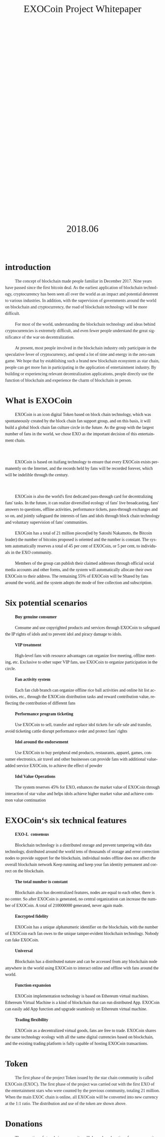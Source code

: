 <div>







<!--[if !mso]>
<style>
v\:* {behavior:url(#default#VML);}
o\:* {behavior:url(#default#VML);}
w\:* {behavior:url(#default#VML);}
.shape {behavior:url(#default#VML);}
</style>
<![endif]--><!--[if gte mso 9]><xml>
 <o:OfficeDocumentSettings>
  <o:RelyOnVML/>
  <o:AllowPNG/>
  <o:PixelsPerInch>96</o:PixelsPerInch>
 </o:OfficeDocumentSettings>
</xml><![endif]-->

<!--[if gte mso 9]><xml>
 <w:WordDocument>
  <w:View>Normal</w:View>
  <w:Zoom>0</w:Zoom>
  <w:TrackMoves>false</w:TrackMoves>
  <w:TrackFormatting/>
  <w:PunctuationKerning/>
  <w:DrawingGridVerticalSpacing>10 磅</w:DrawingGridVerticalSpacing>
  <w:DisplayHorizontalDrawingGridEvery>0</w:DisplayHorizontalDrawingGridEvery>
  <w:DisplayVerticalDrawingGridEvery>2</w:DisplayVerticalDrawingGridEvery>
  <w:ValidateAgainstSchemas/>
  <w:SaveIfXMLInvalid>false</w:SaveIfXMLInvalid>
  <w:IgnoreMixedContent>false</w:IgnoreMixedContent>
  <w:AlwaysShowPlaceholderText>false</w:AlwaysShowPlaceholderText>
  <w:DoNotPromoteQF/>
  <w:LidThemeOther>EN-US</w:LidThemeOther>
  <w:LidThemeAsian>ZH-CN</w:LidThemeAsian>
  <w:LidThemeComplexScript>X-NONE</w:LidThemeComplexScript>
  <w:Compatibility>
   <w:SpaceForUL/>
   <w:BalanceSingleByteDoubleByteWidth/>
   <w:DoNotLeaveBackslashAlone/>
   <w:ULTrailSpace/>
   <w:DoNotExpandShiftReturn/>
   <w:AdjustLineHeightInTable/>
   <w:BreakWrappedTables/>
   <w:SnapToGridInCell/>
   <w:WrapTextWithPunct/>
   <w:UseAsianBreakRules/>
   <w:DontGrowAutofit/>
   <w:SplitPgBreakAndParaMark/>
   <w:EnableOpenTypeKerning/>
   <w:DontFlipMirrorIndents/>
   <w:OverrideTableStyleHps/>
   <w:UseFELayout/>
  </w:Compatibility>
  <m:mathPr>
   <m:mathFont m:val="Cambria Math"/>
   <m:brkBin m:val="before"/>
   <m:brkBinSub m:val="&#45;-"/>
   <m:smallFrac m:val="off"/>
   <m:dispDef/>
   <m:lMargin m:val="0"/>
   <m:rMargin m:val="0"/>
   <m:defJc m:val="centerGroup"/>
   <m:wrapIndent m:val="1440"/>
   <m:intLim m:val="subSup"/>
   <m:naryLim m:val="undOvr"/>
  </m:mathPr></w:WordDocument>
</xml><![endif]--><!--[if gte mso 9]><xml>
 <w:LatentStyles DefLockedState="false" DefUnhideWhenUsed="false"
  DefSemiHidden="false" DefQFormat="false" DefPriority="99"
  LatentStyleCount="380">
  <w:LsdException Locked="false" Priority="0" QFormat="true" Name="Normal"/>
  <w:LsdException Locked="false" Priority="9" QFormat="true" Name="heading 1"/>
  <w:LsdException Locked="false" Priority="9" SemiHidden="true"
   UnhideWhenUsed="true" QFormat="true" Name="heading 2"/>
  <w:LsdException Locked="false" Priority="9" SemiHidden="true"
   UnhideWhenUsed="true" QFormat="true" Name="heading 3"/>
  <w:LsdException Locked="false" Priority="9" SemiHidden="true"
   UnhideWhenUsed="true" QFormat="true" Name="heading 4"/>
  <w:LsdException Locked="false" Priority="9" SemiHidden="true"
   UnhideWhenUsed="true" QFormat="true" Name="heading 5"/>
  <w:LsdException Locked="false" Priority="9" SemiHidden="true"
   UnhideWhenUsed="true" QFormat="true" Name="heading 6"/>
  <w:LsdException Locked="false" Priority="9" SemiHidden="true"
   UnhideWhenUsed="true" QFormat="true" Name="heading 7"/>
  <w:LsdException Locked="false" Priority="9" SemiHidden="true"
   UnhideWhenUsed="true" QFormat="true" Name="heading 8"/>
  <w:LsdException Locked="false" Priority="9" SemiHidden="true"
   UnhideWhenUsed="true" QFormat="true" Name="heading 9"/>
  <w:LsdException Locked="false" SemiHidden="true" UnhideWhenUsed="true"
   Name="index 1"/>
  <w:LsdException Locked="false" SemiHidden="true" UnhideWhenUsed="true"
   Name="index 2"/>
  <w:LsdException Locked="false" SemiHidden="true" UnhideWhenUsed="true"
   Name="index 3"/>
  <w:LsdException Locked="false" SemiHidden="true" UnhideWhenUsed="true"
   Name="index 4"/>
  <w:LsdException Locked="false" SemiHidden="true" UnhideWhenUsed="true"
   Name="index 5"/>
  <w:LsdException Locked="false" SemiHidden="true" UnhideWhenUsed="true"
   Name="index 6"/>
  <w:LsdException Locked="false" SemiHidden="true" UnhideWhenUsed="true"
   Name="index 7"/>
  <w:LsdException Locked="false" SemiHidden="true" UnhideWhenUsed="true"
   Name="index 8"/>
  <w:LsdException Locked="false" SemiHidden="true" UnhideWhenUsed="true"
   Name="index 9"/>
  <w:LsdException Locked="false" Priority="39" SemiHidden="true"
   UnhideWhenUsed="true" Name="toc 1"/>
  <w:LsdException Locked="false" Priority="39" SemiHidden="true"
   UnhideWhenUsed="true" Name="toc 2"/>
  <w:LsdException Locked="false" Priority="39" SemiHidden="true"
   UnhideWhenUsed="true" Name="toc 3"/>
  <w:LsdException Locked="false" Priority="39" SemiHidden="true"
   UnhideWhenUsed="true" Name="toc 4"/>
  <w:LsdException Locked="false" Priority="39" SemiHidden="true"
   UnhideWhenUsed="true" Name="toc 5"/>
  <w:LsdException Locked="false" Priority="39" SemiHidden="true"
   UnhideWhenUsed="true" Name="toc 6"/>
  <w:LsdException Locked="false" Priority="39" SemiHidden="true"
   UnhideWhenUsed="true" Name="toc 7"/>
  <w:LsdException Locked="false" Priority="39" SemiHidden="true"
   UnhideWhenUsed="true" Name="toc 8"/>
  <w:LsdException Locked="false" Priority="39" SemiHidden="true"
   UnhideWhenUsed="true" Name="toc 9"/>
  <w:LsdException Locked="false" SemiHidden="true" UnhideWhenUsed="true"
   Name="Normal Indent"/>
  <w:LsdException Locked="false" SemiHidden="true" UnhideWhenUsed="true"
   Name="footnote text"/>
  <w:LsdException Locked="false" SemiHidden="true" UnhideWhenUsed="true"
   Name="annotation text"/>
  <w:LsdException Locked="false" SemiHidden="true" UnhideWhenUsed="true"
   Name="header"/>
  <w:LsdException Locked="false" SemiHidden="true" UnhideWhenUsed="true"
   Name="footer"/>
  <w:LsdException Locked="false" SemiHidden="true" UnhideWhenUsed="true"
   Name="index heading"/>
  <w:LsdException Locked="false" Priority="35" SemiHidden="true"
   UnhideWhenUsed="true" QFormat="true" Name="caption"/>
  <w:LsdException Locked="false" SemiHidden="true" UnhideWhenUsed="true"
   Name="table of figures"/>
  <w:LsdException Locked="false" SemiHidden="true" UnhideWhenUsed="true"
   Name="envelope address"/>
  <w:LsdException Locked="false" SemiHidden="true" UnhideWhenUsed="true"
   Name="envelope return"/>
  <w:LsdException Locked="false" SemiHidden="true" UnhideWhenUsed="true"
   Name="footnote reference"/>
  <w:LsdException Locked="false" SemiHidden="true" UnhideWhenUsed="true"
   Name="annotation reference"/>
  <w:LsdException Locked="false" SemiHidden="true" UnhideWhenUsed="true"
   Name="line number"/>
  <w:LsdException Locked="false" SemiHidden="true" UnhideWhenUsed="true"
   Name="page number"/>
  <w:LsdException Locked="false" SemiHidden="true" UnhideWhenUsed="true"
   Name="endnote reference"/>
  <w:LsdException Locked="false" SemiHidden="true" UnhideWhenUsed="true"
   Name="endnote text"/>
  <w:LsdException Locked="false" SemiHidden="true" UnhideWhenUsed="true"
   Name="table of authorities"/>
  <w:LsdException Locked="false" SemiHidden="true" UnhideWhenUsed="true"
   Name="macro"/>
  <w:LsdException Locked="false" SemiHidden="true" UnhideWhenUsed="true"
   Name="toa heading"/>
  <w:LsdException Locked="false" SemiHidden="true" UnhideWhenUsed="true"
   Name="List"/>
  <w:LsdException Locked="false" SemiHidden="true" UnhideWhenUsed="true"
   Name="List Bullet"/>
  <w:LsdException Locked="false" SemiHidden="true" UnhideWhenUsed="true"
   Name="List Number"/>
  <w:LsdException Locked="false" SemiHidden="true" UnhideWhenUsed="true"
   Name="List 2"/>
  <w:LsdException Locked="false" SemiHidden="true" UnhideWhenUsed="true"
   Name="List 3"/>
  <w:LsdException Locked="false" SemiHidden="true" UnhideWhenUsed="true"
   Name="List 4"/>
  <w:LsdException Locked="false" SemiHidden="true" UnhideWhenUsed="true"
   Name="List 5"/>
  <w:LsdException Locked="false" SemiHidden="true" UnhideWhenUsed="true"
   Name="List Bullet 2"/>
  <w:LsdException Locked="false" SemiHidden="true" UnhideWhenUsed="true"
   Name="List Bullet 3"/>
  <w:LsdException Locked="false" SemiHidden="true" UnhideWhenUsed="true"
   Name="List Bullet 4"/>
  <w:LsdException Locked="false" SemiHidden="true" UnhideWhenUsed="true"
   Name="List Bullet 5"/>
  <w:LsdException Locked="false" SemiHidden="true" UnhideWhenUsed="true"
   Name="List Number 2"/>
  <w:LsdException Locked="false" SemiHidden="true" UnhideWhenUsed="true"
   Name="List Number 3"/>
  <w:LsdException Locked="false" SemiHidden="true" UnhideWhenUsed="true"
   Name="List Number 4"/>
  <w:LsdException Locked="false" SemiHidden="true" UnhideWhenUsed="true"
   Name="List Number 5"/>
  <w:LsdException Locked="false" Priority="10" QFormat="true" Name="Title"/>
  <w:LsdException Locked="false" SemiHidden="true" UnhideWhenUsed="true"
   Name="Closing"/>
  <w:LsdException Locked="false" SemiHidden="true" UnhideWhenUsed="true"
   Name="Signature"/>
  <w:LsdException Locked="false" Priority="1" SemiHidden="true"
   UnhideWhenUsed="true" Name="Default Paragraph Font"/>
  <w:LsdException Locked="false" SemiHidden="true" UnhideWhenUsed="true"
   Name="Body Text"/>
  <w:LsdException Locked="false" SemiHidden="true" UnhideWhenUsed="true"
   Name="Body Text Indent"/>
  <w:LsdException Locked="false" SemiHidden="true" UnhideWhenUsed="true"
   Name="List Continue"/>
  <w:LsdException Locked="false" SemiHidden="true" UnhideWhenUsed="true"
   Name="List Continue 2"/>
  <w:LsdException Locked="false" SemiHidden="true" UnhideWhenUsed="true"
   Name="List Continue 3"/>
  <w:LsdException Locked="false" SemiHidden="true" UnhideWhenUsed="true"
   Name="List Continue 4"/>
  <w:LsdException Locked="false" SemiHidden="true" UnhideWhenUsed="true"
   Name="List Continue 5"/>
  <w:LsdException Locked="false" SemiHidden="true" UnhideWhenUsed="true"
   Name="Message Header"/>
  <w:LsdException Locked="false" Priority="11" QFormat="true" Name="Subtitle"/>
  <w:LsdException Locked="false" SemiHidden="true" UnhideWhenUsed="true"
   Name="Salutation"/>
  <w:LsdException Locked="false" SemiHidden="true" UnhideWhenUsed="true"
   Name="Date"/>
  <w:LsdException Locked="false" SemiHidden="true" UnhideWhenUsed="true"
   Name="Body Text First Indent"/>
  <w:LsdException Locked="false" SemiHidden="true" UnhideWhenUsed="true"
   Name="Body Text First Indent 2"/>
  <w:LsdException Locked="false" SemiHidden="true" UnhideWhenUsed="true"
   Name="Note Heading"/>
  <w:LsdException Locked="false" SemiHidden="true" UnhideWhenUsed="true"
   Name="Body Text 2"/>
  <w:LsdException Locked="false" SemiHidden="true" UnhideWhenUsed="true"
   Name="Body Text 3"/>
  <w:LsdException Locked="false" SemiHidden="true" UnhideWhenUsed="true"
   Name="Body Text Indent 2"/>
  <w:LsdException Locked="false" SemiHidden="true" UnhideWhenUsed="true"
   Name="Body Text Indent 3"/>
  <w:LsdException Locked="false" SemiHidden="true" UnhideWhenUsed="true"
   Name="Block Text"/>
  <w:LsdException Locked="false" SemiHidden="true" UnhideWhenUsed="true"
   Name="Hyperlink"/>
  <w:LsdException Locked="false" SemiHidden="true" UnhideWhenUsed="true"
   Name="FollowedHyperlink"/>
  <w:LsdException Locked="false" Priority="22" QFormat="true" Name="Strong"/>
  <w:LsdException Locked="false" Priority="20" QFormat="true" Name="Emphasis"/>
  <w:LsdException Locked="false" SemiHidden="true" UnhideWhenUsed="true"
   Name="Document Map"/>
  <w:LsdException Locked="false" SemiHidden="true" UnhideWhenUsed="true"
   Name="Plain Text"/>
  <w:LsdException Locked="false" SemiHidden="true" UnhideWhenUsed="true"
   Name="E-mail Signature"/>
  <w:LsdException Locked="false" SemiHidden="true" UnhideWhenUsed="true"
   Name="HTML Top of Form"/>
  <w:LsdException Locked="false" SemiHidden="true" UnhideWhenUsed="true"
   Name="HTML Bottom of Form"/>
  <w:LsdException Locked="false" SemiHidden="true" UnhideWhenUsed="true"
   Name="Normal (Web)"/>
  <w:LsdException Locked="false" SemiHidden="true" UnhideWhenUsed="true"
   Name="HTML Acronym"/>
  <w:LsdException Locked="false" SemiHidden="true" UnhideWhenUsed="true"
   Name="HTML Address"/>
  <w:LsdException Locked="false" SemiHidden="true" UnhideWhenUsed="true"
   Name="HTML Cite"/>
  <w:LsdException Locked="false" SemiHidden="true" UnhideWhenUsed="true"
   Name="HTML Code"/>
  <w:LsdException Locked="false" SemiHidden="true" UnhideWhenUsed="true"
   Name="HTML Definition"/>
  <w:LsdException Locked="false" SemiHidden="true" UnhideWhenUsed="true"
   Name="HTML Keyboard"/>
  <w:LsdException Locked="false" SemiHidden="true" UnhideWhenUsed="true"
   Name="HTML Preformatted"/>
  <w:LsdException Locked="false" SemiHidden="true" UnhideWhenUsed="true"
   Name="HTML Sample"/>
  <w:LsdException Locked="false" SemiHidden="true" UnhideWhenUsed="true"
   Name="HTML Typewriter"/>
  <w:LsdException Locked="false" SemiHidden="true" UnhideWhenUsed="true"
   Name="HTML Variable"/>
  <w:LsdException Locked="false" SemiHidden="true" UnhideWhenUsed="true"
   Name="Normal Table"/>
  <w:LsdException Locked="false" SemiHidden="true" UnhideWhenUsed="true"
   Name="annotation subject"/>
  <w:LsdException Locked="false" SemiHidden="true" UnhideWhenUsed="true"
   Name="No List"/>
  <w:LsdException Locked="false" SemiHidden="true" UnhideWhenUsed="true"
   Name="Outline List 1"/>
  <w:LsdException Locked="false" SemiHidden="true" UnhideWhenUsed="true"
   Name="Outline List 2"/>
  <w:LsdException Locked="false" SemiHidden="true" UnhideWhenUsed="true"
   Name="Outline List 3"/>
  <w:LsdException Locked="false" SemiHidden="true" UnhideWhenUsed="true"
   Name="Table Simple 1"/>
  <w:LsdException Locked="false" SemiHidden="true" UnhideWhenUsed="true"
   Name="Table Simple 2"/>
  <w:LsdException Locked="false" SemiHidden="true" UnhideWhenUsed="true"
   Name="Table Simple 3"/>
  <w:LsdException Locked="false" SemiHidden="true" UnhideWhenUsed="true"
   Name="Table Classic 1"/>
  <w:LsdException Locked="false" SemiHidden="true" UnhideWhenUsed="true"
   Name="Table Classic 2"/>
  <w:LsdException Locked="false" SemiHidden="true" UnhideWhenUsed="true"
   Name="Table Classic 3"/>
  <w:LsdException Locked="false" SemiHidden="true" UnhideWhenUsed="true"
   Name="Table Classic 4"/>
  <w:LsdException Locked="false" SemiHidden="true" UnhideWhenUsed="true"
   Name="Table Colorful 1"/>
  <w:LsdException Locked="false" SemiHidden="true" UnhideWhenUsed="true"
   Name="Table Colorful 2"/>
  <w:LsdException Locked="false" SemiHidden="true" UnhideWhenUsed="true"
   Name="Table Colorful 3"/>
  <w:LsdException Locked="false" SemiHidden="true" UnhideWhenUsed="true"
   Name="Table Columns 1"/>
  <w:LsdException Locked="false" SemiHidden="true" UnhideWhenUsed="true"
   Name="Table Columns 2"/>
  <w:LsdException Locked="false" SemiHidden="true" UnhideWhenUsed="true"
   Name="Table Columns 3"/>
  <w:LsdException Locked="false" SemiHidden="true" UnhideWhenUsed="true"
   Name="Table Columns 4"/>
  <w:LsdException Locked="false" SemiHidden="true" UnhideWhenUsed="true"
   Name="Table Columns 5"/>
  <w:LsdException Locked="false" SemiHidden="true" UnhideWhenUsed="true"
   Name="Table Grid 1"/>
  <w:LsdException Locked="false" SemiHidden="true" UnhideWhenUsed="true"
   Name="Table Grid 2"/>
  <w:LsdException Locked="false" SemiHidden="true" UnhideWhenUsed="true"
   Name="Table Grid 3"/>
  <w:LsdException Locked="false" SemiHidden="true" UnhideWhenUsed="true"
   Name="Table Grid 4"/>
  <w:LsdException Locked="false" SemiHidden="true" UnhideWhenUsed="true"
   Name="Table Grid 5"/>
  <w:LsdException Locked="false" SemiHidden="true" UnhideWhenUsed="true"
   Name="Table Grid 6"/>
  <w:LsdException Locked="false" SemiHidden="true" UnhideWhenUsed="true"
   Name="Table Grid 7"/>
  <w:LsdException Locked="false" SemiHidden="true" UnhideWhenUsed="true"
   Name="Table Grid 8"/>
  <w:LsdException Locked="false" SemiHidden="true" UnhideWhenUsed="true"
   Name="Table List 1"/>
  <w:LsdException Locked="false" SemiHidden="true" UnhideWhenUsed="true"
   Name="Table List 2"/>
  <w:LsdException Locked="false" SemiHidden="true" UnhideWhenUsed="true"
   Name="Table List 3"/>
  <w:LsdException Locked="false" SemiHidden="true" UnhideWhenUsed="true"
   Name="Table List 4"/>
  <w:LsdException Locked="false" SemiHidden="true" UnhideWhenUsed="true"
   Name="Table List 5"/>
  <w:LsdException Locked="false" SemiHidden="true" UnhideWhenUsed="true"
   Name="Table List 6"/>
  <w:LsdException Locked="false" SemiHidden="true" UnhideWhenUsed="true"
   Name="Table List 7"/>
  <w:LsdException Locked="false" SemiHidden="true" UnhideWhenUsed="true"
   Name="Table List 8"/>
  <w:LsdException Locked="false" SemiHidden="true" UnhideWhenUsed="true"
   Name="Table 3D effects 1"/>
  <w:LsdException Locked="false" SemiHidden="true" UnhideWhenUsed="true"
   Name="Table 3D effects 2"/>
  <w:LsdException Locked="false" SemiHidden="true" UnhideWhenUsed="true"
   Name="Table 3D effects 3"/>
  <w:LsdException Locked="false" SemiHidden="true" UnhideWhenUsed="true"
   Name="Table Contemporary"/>
  <w:LsdException Locked="false" SemiHidden="true" UnhideWhenUsed="true"
   Name="Table Elegant"/>
  <w:LsdException Locked="false" SemiHidden="true" UnhideWhenUsed="true"
   Name="Table Professional"/>
  <w:LsdException Locked="false" SemiHidden="true" UnhideWhenUsed="true"
   Name="Table Subtle 1"/>
  <w:LsdException Locked="false" SemiHidden="true" UnhideWhenUsed="true"
   Name="Table Subtle 2"/>
  <w:LsdException Locked="false" SemiHidden="true" UnhideWhenUsed="true"
   Name="Table Web 1"/>
  <w:LsdException Locked="false" SemiHidden="true" UnhideWhenUsed="true"
   Name="Table Web 2"/>
  <w:LsdException Locked="false" SemiHidden="true" UnhideWhenUsed="true"
   Name="Table Web 3"/>
  <w:LsdException Locked="false" SemiHidden="true" UnhideWhenUsed="true"
   Name="Balloon Text"/>
  <w:LsdException Locked="false" Priority="39" Name="Table Grid"/>
  <w:LsdException Locked="false" SemiHidden="true" UnhideWhenUsed="true"
   Name="Table Theme"/>
  <w:LsdException Locked="false" SemiHidden="true" UnhideWhenUsed="true"
   Name="Note Level 1"/>
  <w:LsdException Locked="false" SemiHidden="true" UnhideWhenUsed="true"
   Name="Note Level 2"/>
  <w:LsdException Locked="false" SemiHidden="true" UnhideWhenUsed="true"
   Name="Note Level 3"/>
  <w:LsdException Locked="false" SemiHidden="true" UnhideWhenUsed="true"
   Name="Note Level 4"/>
  <w:LsdException Locked="false" SemiHidden="true" UnhideWhenUsed="true"
   Name="Note Level 5"/>
  <w:LsdException Locked="false" SemiHidden="true" UnhideWhenUsed="true"
   Name="Note Level 6"/>
  <w:LsdException Locked="false" SemiHidden="true" UnhideWhenUsed="true"
   Name="Note Level 7"/>
  <w:LsdException Locked="false" SemiHidden="true" UnhideWhenUsed="true"
   Name="Note Level 8"/>
  <w:LsdException Locked="false" SemiHidden="true" UnhideWhenUsed="true"
   Name="Note Level 9"/>
  <w:LsdException Locked="false" SemiHidden="true" Name="Placeholder Text"/>
  <w:LsdException Locked="false" Priority="1" QFormat="true" Name="No Spacing"/>
  <w:LsdException Locked="false" Priority="60" Name="Light Shading"/>
  <w:LsdException Locked="false" Priority="61" Name="Light List"/>
  <w:LsdException Locked="false" Priority="62" Name="Light Grid"/>
  <w:LsdException Locked="false" Priority="63" Name="Medium Shading 1"/>
  <w:LsdException Locked="false" Priority="64" Name="Medium Shading 2"/>
  <w:LsdException Locked="false" Priority="65" Name="Medium List 1"/>
  <w:LsdException Locked="false" Priority="66" Name="Medium List 2"/>
  <w:LsdException Locked="false" Priority="67" Name="Medium Grid 1"/>
  <w:LsdException Locked="false" Priority="68" Name="Medium Grid 2"/>
  <w:LsdException Locked="false" Priority="69" Name="Medium Grid 3"/>
  <w:LsdException Locked="false" Priority="70" Name="Dark List"/>
  <w:LsdException Locked="false" Priority="71" Name="Colorful Shading"/>
  <w:LsdException Locked="false" Priority="72" Name="Colorful List"/>
  <w:LsdException Locked="false" Priority="73" Name="Colorful Grid"/>
  <w:LsdException Locked="false" Priority="60" Name="Light Shading Accent 1"/>
  <w:LsdException Locked="false" Priority="61" Name="Light List Accent 1"/>
  <w:LsdException Locked="false" Priority="62" Name="Light Grid Accent 1"/>
  <w:LsdException Locked="false" Priority="63" Name="Medium Shading 1 Accent 1"/>
  <w:LsdException Locked="false" Priority="64" Name="Medium Shading 2 Accent 1"/>
  <w:LsdException Locked="false" Priority="65" Name="Medium List 1 Accent 1"/>
  <w:LsdException Locked="false" SemiHidden="true" Name="Revision"/>
  <w:LsdException Locked="false" Priority="34" QFormat="true"
   Name="List Paragraph"/>
  <w:LsdException Locked="false" Priority="29" QFormat="true" Name="Quote"/>
  <w:LsdException Locked="false" Priority="30" QFormat="true"
   Name="Intense Quote"/>
  <w:LsdException Locked="false" Priority="66" Name="Medium List 2 Accent 1"/>
  <w:LsdException Locked="false" Priority="67" Name="Medium Grid 1 Accent 1"/>
  <w:LsdException Locked="false" Priority="68" Name="Medium Grid 2 Accent 1"/>
  <w:LsdException Locked="false" Priority="69" Name="Medium Grid 3 Accent 1"/>
  <w:LsdException Locked="false" Priority="70" Name="Dark List Accent 1"/>
  <w:LsdException Locked="false" Priority="71" Name="Colorful Shading Accent 1"/>
  <w:LsdException Locked="false" Priority="72" Name="Colorful List Accent 1"/>
  <w:LsdException Locked="false" Priority="73" Name="Colorful Grid Accent 1"/>
  <w:LsdException Locked="false" Priority="60" Name="Light Shading Accent 2"/>
  <w:LsdException Locked="false" Priority="61" Name="Light List Accent 2"/>
  <w:LsdException Locked="false" Priority="62" Name="Light Grid Accent 2"/>
  <w:LsdException Locked="false" Priority="63" Name="Medium Shading 1 Accent 2"/>
  <w:LsdException Locked="false" Priority="64" Name="Medium Shading 2 Accent 2"/>
  <w:LsdException Locked="false" Priority="65" Name="Medium List 1 Accent 2"/>
  <w:LsdException Locked="false" Priority="66" Name="Medium List 2 Accent 2"/>
  <w:LsdException Locked="false" Priority="67" Name="Medium Grid 1 Accent 2"/>
  <w:LsdException Locked="false" Priority="68" Name="Medium Grid 2 Accent 2"/>
  <w:LsdException Locked="false" Priority="69" Name="Medium Grid 3 Accent 2"/>
  <w:LsdException Locked="false" Priority="70" Name="Dark List Accent 2"/>
  <w:LsdException Locked="false" Priority="71" Name="Colorful Shading Accent 2"/>
  <w:LsdException Locked="false" Priority="72" Name="Colorful List Accent 2"/>
  <w:LsdException Locked="false" Priority="73" Name="Colorful Grid Accent 2"/>
  <w:LsdException Locked="false" Priority="60" Name="Light Shading Accent 3"/>
  <w:LsdException Locked="false" Priority="61" Name="Light List Accent 3"/>
  <w:LsdException Locked="false" Priority="62" Name="Light Grid Accent 3"/>
  <w:LsdException Locked="false" Priority="63" Name="Medium Shading 1 Accent 3"/>
  <w:LsdException Locked="false" Priority="64" Name="Medium Shading 2 Accent 3"/>
  <w:LsdException Locked="false" Priority="65" Name="Medium List 1 Accent 3"/>
  <w:LsdException Locked="false" Priority="66" Name="Medium List 2 Accent 3"/>
  <w:LsdException Locked="false" Priority="67" Name="Medium Grid 1 Accent 3"/>
  <w:LsdException Locked="false" Priority="68" Name="Medium Grid 2 Accent 3"/>
  <w:LsdException Locked="false" Priority="69" Name="Medium Grid 3 Accent 3"/>
  <w:LsdException Locked="false" Priority="70" Name="Dark List Accent 3"/>
  <w:LsdException Locked="false" Priority="71" Name="Colorful Shading Accent 3"/>
  <w:LsdException Locked="false" Priority="72" Name="Colorful List Accent 3"/>
  <w:LsdException Locked="false" Priority="73" Name="Colorful Grid Accent 3"/>
  <w:LsdException Locked="false" Priority="60" Name="Light Shading Accent 4"/>
  <w:LsdException Locked="false" Priority="61" Name="Light List Accent 4"/>
  <w:LsdException Locked="false" Priority="62" Name="Light Grid Accent 4"/>
  <w:LsdException Locked="false" Priority="63" Name="Medium Shading 1 Accent 4"/>
  <w:LsdException Locked="false" Priority="64" Name="Medium Shading 2 Accent 4"/>
  <w:LsdException Locked="false" Priority="65" Name="Medium List 1 Accent 4"/>
  <w:LsdException Locked="false" Priority="66" Name="Medium List 2 Accent 4"/>
  <w:LsdException Locked="false" Priority="67" Name="Medium Grid 1 Accent 4"/>
  <w:LsdException Locked="false" Priority="68" Name="Medium Grid 2 Accent 4"/>
  <w:LsdException Locked="false" Priority="69" Name="Medium Grid 3 Accent 4"/>
  <w:LsdException Locked="false" Priority="70" Name="Dark List Accent 4"/>
  <w:LsdException Locked="false" Priority="71" Name="Colorful Shading Accent 4"/>
  <w:LsdException Locked="false" Priority="72" Name="Colorful List Accent 4"/>
  <w:LsdException Locked="false" Priority="73" Name="Colorful Grid Accent 4"/>
  <w:LsdException Locked="false" Priority="60" Name="Light Shading Accent 5"/>
  <w:LsdException Locked="false" Priority="61" Name="Light List Accent 5"/>
  <w:LsdException Locked="false" Priority="62" Name="Light Grid Accent 5"/>
  <w:LsdException Locked="false" Priority="63" Name="Medium Shading 1 Accent 5"/>
  <w:LsdException Locked="false" Priority="64" Name="Medium Shading 2 Accent 5"/>
  <w:LsdException Locked="false" Priority="65" Name="Medium List 1 Accent 5"/>
  <w:LsdException Locked="false" Priority="66" Name="Medium List 2 Accent 5"/>
  <w:LsdException Locked="false" Priority="67" Name="Medium Grid 1 Accent 5"/>
  <w:LsdException Locked="false" Priority="68" Name="Medium Grid 2 Accent 5"/>
  <w:LsdException Locked="false" Priority="69" Name="Medium Grid 3 Accent 5"/>
  <w:LsdException Locked="false" Priority="70" Name="Dark List Accent 5"/>
  <w:LsdException Locked="false" Priority="71" Name="Colorful Shading Accent 5"/>
  <w:LsdException Locked="false" Priority="72" Name="Colorful List Accent 5"/>
  <w:LsdException Locked="false" Priority="73" Name="Colorful Grid Accent 5"/>
  <w:LsdException Locked="false" Priority="60" Name="Light Shading Accent 6"/>
  <w:LsdException Locked="false" Priority="61" Name="Light List Accent 6"/>
  <w:LsdException Locked="false" Priority="62" Name="Light Grid Accent 6"/>
  <w:LsdException Locked="false" Priority="63" Name="Medium Shading 1 Accent 6"/>
  <w:LsdException Locked="false" Priority="64" Name="Medium Shading 2 Accent 6"/>
  <w:LsdException Locked="false" Priority="65" Name="Medium List 1 Accent 6"/>
  <w:LsdException Locked="false" Priority="66" Name="Medium List 2 Accent 6"/>
  <w:LsdException Locked="false" Priority="67" Name="Medium Grid 1 Accent 6"/>
  <w:LsdException Locked="false" Priority="68" Name="Medium Grid 2 Accent 6"/>
  <w:LsdException Locked="false" Priority="69" Name="Medium Grid 3 Accent 6"/>
  <w:LsdException Locked="false" Priority="70" Name="Dark List Accent 6"/>
  <w:LsdException Locked="false" Priority="71" Name="Colorful Shading Accent 6"/>
  <w:LsdException Locked="false" Priority="72" Name="Colorful List Accent 6"/>
  <w:LsdException Locked="false" Priority="73" Name="Colorful Grid Accent 6"/>
  <w:LsdException Locked="false" Priority="19" QFormat="true"
   Name="Subtle Emphasis"/>
  <w:LsdException Locked="false" Priority="21" QFormat="true"
   Name="Intense Emphasis"/>
  <w:LsdException Locked="false" Priority="31" QFormat="true"
   Name="Subtle Reference"/>
  <w:LsdException Locked="false" Priority="32" QFormat="true"
   Name="Intense Reference"/>
  <w:LsdException Locked="false" Priority="33" QFormat="true" Name="Book Title"/>
  <w:LsdException Locked="false" Priority="37" SemiHidden="true"
   UnhideWhenUsed="true" Name="Bibliography"/>
  <w:LsdException Locked="false" Priority="39" SemiHidden="true"
   UnhideWhenUsed="true" QFormat="true" Name="TOC Heading"/>
  <w:LsdException Locked="false" Priority="41" Name="Plain Table 1"/>
  <w:LsdException Locked="false" Priority="42" Name="Plain Table 2"/>
  <w:LsdException Locked="false" Priority="43" Name="Plain Table 3"/>
  <w:LsdException Locked="false" Priority="44" Name="Plain Table 4"/>
  <w:LsdException Locked="false" Priority="45" Name="Plain Table 5"/>
  <w:LsdException Locked="false" Priority="40" Name="Grid Table Light"/>
  <w:LsdException Locked="false" Priority="46" Name="Grid Table 1 Light"/>
  <w:LsdException Locked="false" Priority="47" Name="Grid Table 2"/>
  <w:LsdException Locked="false" Priority="48" Name="Grid Table 3"/>
  <w:LsdException Locked="false" Priority="49" Name="Grid Table 4"/>
  <w:LsdException Locked="false" Priority="50" Name="Grid Table 5 Dark"/>
  <w:LsdException Locked="false" Priority="51" Name="Grid Table 6 Colorful"/>
  <w:LsdException Locked="false" Priority="52" Name="Grid Table 7 Colorful"/>
  <w:LsdException Locked="false" Priority="46"
   Name="Grid Table 1 Light Accent 1"/>
  <w:LsdException Locked="false" Priority="47" Name="Grid Table 2 Accent 1"/>
  <w:LsdException Locked="false" Priority="48" Name="Grid Table 3 Accent 1"/>
  <w:LsdException Locked="false" Priority="49" Name="Grid Table 4 Accent 1"/>
  <w:LsdException Locked="false" Priority="50" Name="Grid Table 5 Dark Accent 1"/>
  <w:LsdException Locked="false" Priority="51"
   Name="Grid Table 6 Colorful Accent 1"/>
  <w:LsdException Locked="false" Priority="52"
   Name="Grid Table 7 Colorful Accent 1"/>
  <w:LsdException Locked="false" Priority="46"
   Name="Grid Table 1 Light Accent 2"/>
  <w:LsdException Locked="false" Priority="47" Name="Grid Table 2 Accent 2"/>
  <w:LsdException Locked="false" Priority="48" Name="Grid Table 3 Accent 2"/>
  <w:LsdException Locked="false" Priority="49" Name="Grid Table 4 Accent 2"/>
  <w:LsdException Locked="false" Priority="50" Name="Grid Table 5 Dark Accent 2"/>
  <w:LsdException Locked="false" Priority="51"
   Name="Grid Table 6 Colorful Accent 2"/>
  <w:LsdException Locked="false" Priority="52"
   Name="Grid Table 7 Colorful Accent 2"/>
  <w:LsdException Locked="false" Priority="46"
   Name="Grid Table 1 Light Accent 3"/>
  <w:LsdException Locked="false" Priority="47" Name="Grid Table 2 Accent 3"/>
  <w:LsdException Locked="false" Priority="48" Name="Grid Table 3 Accent 3"/>
  <w:LsdException Locked="false" Priority="49" Name="Grid Table 4 Accent 3"/>
  <w:LsdException Locked="false" Priority="50" Name="Grid Table 5 Dark Accent 3"/>
  <w:LsdException Locked="false" Priority="51"
   Name="Grid Table 6 Colorful Accent 3"/>
  <w:LsdException Locked="false" Priority="52"
   Name="Grid Table 7 Colorful Accent 3"/>
  <w:LsdException Locked="false" Priority="46"
   Name="Grid Table 1 Light Accent 4"/>
  <w:LsdException Locked="false" Priority="47" Name="Grid Table 2 Accent 4"/>
  <w:LsdException Locked="false" Priority="48" Name="Grid Table 3 Accent 4"/>
  <w:LsdException Locked="false" Priority="49" Name="Grid Table 4 Accent 4"/>
  <w:LsdException Locked="false" Priority="50" Name="Grid Table 5 Dark Accent 4"/>
  <w:LsdException Locked="false" Priority="51"
   Name="Grid Table 6 Colorful Accent 4"/>
  <w:LsdException Locked="false" Priority="52"
   Name="Grid Table 7 Colorful Accent 4"/>
  <w:LsdException Locked="false" Priority="46"
   Name="Grid Table 1 Light Accent 5"/>
  <w:LsdException Locked="false" Priority="47" Name="Grid Table 2 Accent 5"/>
  <w:LsdException Locked="false" Priority="48" Name="Grid Table 3 Accent 5"/>
  <w:LsdException Locked="false" Priority="49" Name="Grid Table 4 Accent 5"/>
  <w:LsdException Locked="false" Priority="50" Name="Grid Table 5 Dark Accent 5"/>
  <w:LsdException Locked="false" Priority="51"
   Name="Grid Table 6 Colorful Accent 5"/>
  <w:LsdException Locked="false" Priority="52"
   Name="Grid Table 7 Colorful Accent 5"/>
  <w:LsdException Locked="false" Priority="46"
   Name="Grid Table 1 Light Accent 6"/>
  <w:LsdException Locked="false" Priority="47" Name="Grid Table 2 Accent 6"/>
  <w:LsdException Locked="false" Priority="48" Name="Grid Table 3 Accent 6"/>
  <w:LsdException Locked="false" Priority="49" Name="Grid Table 4 Accent 6"/>
  <w:LsdException Locked="false" Priority="50" Name="Grid Table 5 Dark Accent 6"/>
  <w:LsdException Locked="false" Priority="51"
   Name="Grid Table 6 Colorful Accent 6"/>
  <w:LsdException Locked="false" Priority="52"
   Name="Grid Table 7 Colorful Accent 6"/>
  <w:LsdException Locked="false" Priority="46" Name="List Table 1 Light"/>
  <w:LsdException Locked="false" Priority="47" Name="List Table 2"/>
  <w:LsdException Locked="false" Priority="48" Name="List Table 3"/>
  <w:LsdException Locked="false" Priority="49" Name="List Table 4"/>
  <w:LsdException Locked="false" Priority="50" Name="List Table 5 Dark"/>
  <w:LsdException Locked="false" Priority="51" Name="List Table 6 Colorful"/>
  <w:LsdException Locked="false" Priority="52" Name="List Table 7 Colorful"/>
  <w:LsdException Locked="false" Priority="46"
   Name="List Table 1 Light Accent 1"/>
  <w:LsdException Locked="false" Priority="47" Name="List Table 2 Accent 1"/>
  <w:LsdException Locked="false" Priority="48" Name="List Table 3 Accent 1"/>
  <w:LsdException Locked="false" Priority="49" Name="List Table 4 Accent 1"/>
  <w:LsdException Locked="false" Priority="50" Name="List Table 5 Dark Accent 1"/>
  <w:LsdException Locked="false" Priority="51"
   Name="List Table 6 Colorful Accent 1"/>
  <w:LsdException Locked="false" Priority="52"
   Name="List Table 7 Colorful Accent 1"/>
  <w:LsdException Locked="false" Priority="46"
   Name="List Table 1 Light Accent 2"/>
  <w:LsdException Locked="false" Priority="47" Name="List Table 2 Accent 2"/>
  <w:LsdException Locked="false" Priority="48" Name="List Table 3 Accent 2"/>
  <w:LsdException Locked="false" Priority="49" Name="List Table 4 Accent 2"/>
  <w:LsdException Locked="false" Priority="50" Name="List Table 5 Dark Accent 2"/>
  <w:LsdException Locked="false" Priority="51"
   Name="List Table 6 Colorful Accent 2"/>
  <w:LsdException Locked="false" Priority="52"
   Name="List Table 7 Colorful Accent 2"/>
  <w:LsdException Locked="false" Priority="46"
   Name="List Table 1 Light Accent 3"/>
  <w:LsdException Locked="false" Priority="47" Name="List Table 2 Accent 3"/>
  <w:LsdException Locked="false" Priority="48" Name="List Table 3 Accent 3"/>
  <w:LsdException Locked="false" Priority="49" Name="List Table 4 Accent 3"/>
  <w:LsdException Locked="false" Priority="50" Name="List Table 5 Dark Accent 3"/>
  <w:LsdException Locked="false" Priority="51"
   Name="List Table 6 Colorful Accent 3"/>
  <w:LsdException Locked="false" Priority="52"
   Name="List Table 7 Colorful Accent 3"/>
  <w:LsdException Locked="false" Priority="46"
   Name="List Table 1 Light Accent 4"/>
  <w:LsdException Locked="false" Priority="47" Name="List Table 2 Accent 4"/>
  <w:LsdException Locked="false" Priority="48" Name="List Table 3 Accent 4"/>
  <w:LsdException Locked="false" Priority="49" Name="List Table 4 Accent 4"/>
  <w:LsdException Locked="false" Priority="50" Name="List Table 5 Dark Accent 4"/>
  <w:LsdException Locked="false" Priority="51"
   Name="List Table 6 Colorful Accent 4"/>
  <w:LsdException Locked="false" Priority="52"
   Name="List Table 7 Colorful Accent 4"/>
  <w:LsdException Locked="false" Priority="46"
   Name="List Table 1 Light Accent 5"/>
  <w:LsdException Locked="false" Priority="47" Name="List Table 2 Accent 5"/>
  <w:LsdException Locked="false" Priority="48" Name="List Table 3 Accent 5"/>
  <w:LsdException Locked="false" Priority="49" Name="List Table 4 Accent 5"/>
  <w:LsdException Locked="false" Priority="50" Name="List Table 5 Dark Accent 5"/>
  <w:LsdException Locked="false" Priority="51"
   Name="List Table 6 Colorful Accent 5"/>
  <w:LsdException Locked="false" Priority="52"
   Name="List Table 7 Colorful Accent 5"/>
  <w:LsdException Locked="false" Priority="46"
   Name="List Table 1 Light Accent 6"/>
  <w:LsdException Locked="false" Priority="47" Name="List Table 2 Accent 6"/>
  <w:LsdException Locked="false" Priority="48" Name="List Table 3 Accent 6"/>
  <w:LsdException Locked="false" Priority="49" Name="List Table 4 Accent 6"/>
  <w:LsdException Locked="false" Priority="50" Name="List Table 5 Dark Accent 6"/>
  <w:LsdException Locked="false" Priority="51"
   Name="List Table 6 Colorful Accent 6"/>
  <w:LsdException Locked="false" Priority="52"
   Name="List Table 7 Colorful Accent 6"/>
 </w:LatentStyles>
</xml><![endif]-->
<style>
<!--
 /* Font Definitions */
@font-face
	{font-family:宋体;
	mso-font-charset:134;
	mso-generic-font-family:auto;
	mso-font-pitch:variable;
	mso-font-signature:3 680460288 22 0 262145 0;}
@font-face
	{font-family:"Cambria Math";
	panose-1:0 0 0 0 0 0 0 0 0 0;
	mso-font-charset:1;
	mso-generic-font-family:roman;
	mso-font-format:other;
	mso-font-pitch:variable;
	mso-font-signature:0 0 0 0 0 0;}
@font-face
	{font-family:"\@宋体";
	mso-font-charset:134;
	mso-generic-font-family:auto;
	mso-font-pitch:variable;
	mso-font-signature:3 680460288 22 0 262145 0;}
@font-face
	{font-family:Consolas;
	panose-1:2 11 6 9 2 2 4 3 2 4;
	mso-font-charset:0;
	mso-generic-font-family:auto;
	mso-font-pitch:variable;
	mso-font-signature:-520092929 1073806591 9 0 415 0;}
@font-face
	{font-family:SimHei;
	panose-1:2 1 6 9 6 1 1 1 1 1;
	mso-font-charset:136;
	mso-generic-font-family:auto;
	mso-font-pitch:variable;
	mso-font-signature:-2147482945 953122042 22 0 1310721 0;}
@font-face
	{font-family:"STHeiti Light";
	panose-1:2 1 6 0 4 1 1 1 1 1;
	mso-font-charset:134;
	mso-generic-font-family:auto;
	mso-font-pitch:variable;
	mso-font-signature:647 135200768 16 0 262145 0;}
@font-face
	{font-family:SimSun;
	panose-1:2 1 6 0 3 1 1 1 1 1;
	mso-font-charset:134;
	mso-generic-font-family:auto;
	mso-font-pitch:variable;
	mso-font-signature:3 680460288 22 0 262145 0;}
@font-face
	{font-family:"\@STHeiti Light";
	mso-font-charset:134;
	mso-generic-font-family:auto;
	mso-font-pitch:variable;
	mso-font-signature:647 135200768 16 0 262145 0;}
@font-face
	{font-family:"\@SimSun";
	mso-font-charset:134;
	mso-generic-font-family:auto;
	mso-font-pitch:variable;
	mso-font-signature:3 680460288 22 0 262145 0;}
@font-face
	{font-family:"\@SimHei";
	mso-font-charset:136;
	mso-generic-font-family:auto;
	mso-font-pitch:variable;
	mso-font-signature:-2147482945 953122042 22 0 1310721 0;}
 /* Style Definitions */
p.MsoNormal, li.MsoNormal, div.MsoNormal
	{mso-style-unhide:no;
	mso-style-qformat:yes;
	mso-style-parent:"";
	margin:0cm;
	margin-bottom:.0001pt;
	mso-pagination:widow-orphan;
	font-size:12.0pt;
	font-family:"Times New Roman";
	mso-fareast-font-family:宋体;
	mso-fareast-theme-font:minor-fareast;}
h1
	{mso-style-priority:9;
	mso-style-unhide:no;
	mso-style-qformat:yes;
	mso-style-link:"标题 1字符";
	mso-style-next:正文;
	margin-top:17.0pt;
	margin-right:0cm;
	margin-bottom:16.5pt;
	margin-left:0cm;
	text-indent:44.0pt;
	mso-char-indent-count:2.0;
	line-height:240%;
	mso-pagination:widow-orphan lines-together;
	page-break-after:avoid;
	mso-outline-level:1;
	font-size:22.0pt;
	font-family:"Times New Roman";
	mso-font-kerning:22.0pt;
	font-weight:bold;}
p.MsoHeader, li.MsoHeader, div.MsoHeader
	{mso-style-priority:99;
	mso-style-link:页眉字符;
	margin:0cm;
	margin-bottom:.0001pt;
	text-align:center;
	mso-pagination:widow-orphan;
	tab-stops:center 207.65pt right 415.3pt;
	layout-grid-mode:char;
	border:none;
	mso-border-bottom-alt:solid windowtext .75pt;
	padding:0cm;
	mso-padding-alt:0cm 0cm 1.0pt 0cm;
	font-size:9.0pt;
	font-family:"Times New Roman";
	mso-fareast-font-family:宋体;
	mso-fareast-theme-font:minor-fareast;}
p
	{mso-style-priority:99;
	mso-margin-top-alt:auto;
	margin-right:0cm;
	mso-margin-bottom-alt:auto;
	margin-left:0cm;
	mso-pagination:widow-orphan;
	font-size:12.0pt;
	font-family:"Times New Roman";
	mso-fareast-font-family:宋体;
	mso-fareast-theme-font:minor-fareast;}
span.1
	{mso-style-name:"标题 1字符";
	mso-style-priority:9;
	mso-style-unhide:no;
	mso-style-locked:yes;
	mso-style-link:"标题 1";
	mso-ansi-font-size:22.0pt;
	mso-bidi-font-size:22.0pt;
	font-family:"Times New Roman";
	mso-ascii-font-family:"Times New Roman";
	mso-hansi-font-family:"Times New Roman";
	mso-bidi-font-family:"Times New Roman";
	mso-font-kerning:22.0pt;
	font-weight:bold;}
span.a
	{mso-style-name:页眉字符;
	mso-style-priority:99;
	mso-style-unhide:no;
	mso-style-locked:yes;
	mso-style-link:页眉;
	mso-ansi-font-size:9.0pt;
	mso-bidi-font-size:9.0pt;
	font-family:"Times New Roman";
	mso-ascii-font-family:"Times New Roman";
	mso-hansi-font-family:"Times New Roman";
	mso-bidi-font-family:"Times New Roman";
	mso-font-kerning:0pt;}
.MsoChpDefault
	{mso-style-type:export-only;
	mso-default-props:yes;
	font-family:Calibri;
	mso-bidi-font-family:"Times New Roman";
	mso-bidi-theme-font:minor-bidi;}
 /* Page Definitions */
@page
	{mso-page-border-surround-header:no;
	mso-page-border-surround-footer:no;}
@page WordSection1
	{size:595.0pt 842.0pt;
	margin:72.0pt 90.0pt 72.0pt 90.0pt;
	mso-header-margin:42.55pt;
	mso-footer-margin:49.6pt;
	mso-paper-source:0;
	layout-grid:16.3pt;}
div.WordSection1
	{page:WordSection1;}
-->
</style>
<!--[if gte mso 10]>
<style>
 /* Style Definitions */
table.MsoNormalTable
	{mso-style-name:普通表格;
	mso-tstyle-rowband-size:0;
	mso-tstyle-colband-size:0;
	mso-style-noshow:yes;
	mso-style-priority:99;
	mso-style-parent:"";
	mso-padding-alt:0cm 5.4pt 0cm 5.4pt;
	mso-para-margin:0cm;
	mso-para-margin-bottom:.0001pt;
	mso-pagination:widow-orphan;
	font-size:12.0pt;
	font-family:Calibri;
	mso-ascii-font-family:Calibri;
	mso-ascii-theme-font:minor-latin;
	mso-hansi-font-family:Calibri;
	mso-hansi-theme-font:minor-latin;
	mso-font-kerning:1.0pt;}
</style>
<![endif]-->



<!--StartFragment-->

<p class="MsoNormal" align="center" style="text-align:center"><span lang="EN-US" style="font-size:24.0pt;mso-bidi-font-size:12.0pt;font-family:Consolas">&nbsp;</span></p>

<p class="MsoNormal" align="center" style="text-align:center"><span lang="EN-US" style="font-size:24.0pt;mso-bidi-font-size:12.0pt;font-family:Consolas">&nbsp;</span></p>

<p class="MsoNormal" align="center" style="text-align:center"><span lang="EN-US" style="font-size:24.0pt;mso-bidi-font-size:12.0pt;font-family:Consolas">&nbsp;</span></p>

<p class="MsoNormal" align="center" style="text-align:center"><span lang="EN-US" style="font-size:24.0pt;mso-bidi-font-size:12.0pt;font-family:Consolas">&nbsp;</span></p>

<p class="MsoNormal" align="center" style="text-align:center"><span lang="EN-US" style="font-size:24.0pt;mso-bidi-font-size:12.0pt;font-family:Consolas">&nbsp;</span></p>

<p class="MsoNormal" align="center" style="text-align:center"><span lang="EN-US" style="font-size:24.0pt;mso-bidi-font-size:12.0pt;font-family:Consolas">EXOCoin
Project Whitepaper<o:p></o:p></span></p>

<p class="MsoNormal"><span lang="EN-US" style="font-size:24.0pt;mso-bidi-font-size:
12.0pt;font-family:Consolas">&nbsp;</span></p>

<p class="MsoNormal"><span lang="EN-US" style="font-size:24.0pt;mso-bidi-font-size:
12.0pt;font-family:Consolas">&nbsp;</span></p>

<p class="MsoNormal"><span lang="EN-US" style="font-size:24.0pt;mso-bidi-font-size:
12.0pt;font-family:Consolas">&nbsp;</span></p>

<p class="MsoNormal"><span lang="EN-US" style="font-size:24.0pt;mso-bidi-font-size:
12.0pt;font-family:Consolas">&nbsp;</span></p>

<p class="MsoNormal"><span lang="EN-US" style="font-size:24.0pt;mso-bidi-font-size:
12.0pt;font-family:Consolas">&nbsp;</span></p>

<p class="MsoNormal"><span lang="EN-US" style="font-size:24.0pt;mso-bidi-font-size:
12.0pt;font-family:Consolas">&nbsp;</span></p>

<p class="MsoNormal"><span lang="EN-US" style="font-size:24.0pt;mso-bidi-font-size:
12.0pt;font-family:Consolas">&nbsp;</span></p>

<p class="MsoNormal"><span lang="EN-US" style="font-size:24.0pt;mso-bidi-font-size:
12.0pt;font-family:Consolas">&nbsp;</span></p>

<p class="MsoNormal"><span lang="EN-US" style="font-size:24.0pt;mso-bidi-font-size:
12.0pt;font-family:Consolas">&nbsp;</span></p>

<p class="MsoNormal"><span lang="EN-US" style="font-size:24.0pt;mso-bidi-font-size:
12.0pt;font-family:Consolas">&nbsp;</span></p>

<p class="MsoNormal"><span lang="EN-US" style="font-size:24.0pt;mso-bidi-font-size:
12.0pt;font-family:Consolas">&nbsp;</span></p>

<p class="MsoNormal"><span lang="EN-US" style="font-size:24.0pt;mso-bidi-font-size:
12.0pt;font-family:Consolas">&nbsp;</span></p>

<p class="MsoNormal"><span lang="EN-US" style="font-size:24.0pt;mso-bidi-font-size:
12.0pt;font-family:Consolas">&nbsp;</span></p>

<p class="MsoNormal" align="center" style="text-align:center"><span lang="EN-US" style="font-size:24.0pt;mso-bidi-font-size:12.0pt;font-family:Consolas">2018.06<o:p></o:p></span></p>

<p class="MsoNormal"><span lang="EN-US" style="font-size:24.0pt;mso-bidi-font-size:
12.0pt;font-family:Consolas">&nbsp;</span></p>

<h1 style="text-indent:0cm;mso-char-indent-count:0"><span lang="EN-US" style="font-family:SimHei">introduction<o:p></o:p></span></h1>

<p style="text-indent:24.0pt;mso-char-indent-count:2.0;line-height:150%"><span lang="EN-US" style="font-family:Consolas;mso-fareast-font-family:&quot;STHeiti Light&quot;;
color:#24292E">The concept of blockchain made people familiar in December 2017.
Nine years have passed since the first bitcoin deal. As the earliest
application of blockchain technology, cryptocurrency has been seen all over the
world as an impact and potential deterrent to various industries. In addition,
with the supervision of governments around the world on blockchain and
cryptocurrency, the road of blockchain technology will be more difficult.<o:p></o:p></span></p>

<p style="text-indent:24.0pt;mso-char-indent-count:2.0;line-height:150%"><span lang="EN-US" style="font-family:Consolas;mso-fareast-font-family:&quot;STHeiti Light&quot;;
color:#24292E">For most of the world, understanding the blockchain technology
and ideas behind cryptocurrencies is extremely difficult, and even fewer people
understand the great significance of the war on decentralization.<o:p></o:p></span></p>

<p style="text-indent:24.0pt;mso-char-indent-count:2.0;line-height:150%"><span lang="EN-US" style="font-family:Consolas;mso-fareast-font-family:&quot;STHeiti Light&quot;;
color:#24292E">At present, most people involved in the blockchain industry only
participate in the speculative fever of cryptocurrency, and spend a lot of time
and energy in the zero-sum game. We hope that by establishing such a brand new
blockchain ecosystem as star chain, people can get more fun in participating in
the application of entertainment industry. By building or experiencing relevant
decentralization applications, people directly use the function of blockchain
and experience the charm of blockchain in person.<o:p></o:p></span></p>

<h1 style="text-indent:0cm;mso-char-indent-count:0"><span lang="EN-US" style="font-family:SimHei">What is EXOCoin<o:p></o:p></span></h1>

<p class="MsoNormal" style="text-indent:24.0pt;mso-char-indent-count:2.0;
line-height:150%"><span lang="EN-US" style="font-family:Consolas;mso-fareast-font-family:
&quot;STHeiti Light&quot;">EXOCoin is an icon digital Token based on block chain
technology, which was spontaneously created by the block chain fan support
group, and on this basis, it will build a global block chain fan culture circle
in the future. As the group with the largest number of fans in the world, we
chose EXO as the important decision of this entertainment chain.<o:p></o:p></span></p>

<p class="MsoNormal" style="text-indent:24.0pt;mso-char-indent-count:2.0;
line-height:150%"><span lang="EN-US" style="font-family:Consolas;mso-fareast-font-family:
&quot;STHeiti Light&quot;">&nbsp;</span></p>

<p class="MsoNormal" style="text-indent:24.0pt;mso-char-indent-count:2.0;
line-height:150%"><span lang="EN-US" style="font-family:Consolas;mso-fareast-font-family:
&quot;STHeiti Light&quot;">EXOCoin is based on itaifang technology to ensure that every EXOCoin
exists permanently on the Internet, and the records held by fans will be
recorded forever, which will be indelible through the century.<o:p></o:p></span></p>

<p class="MsoNormal" style="text-indent:24.0pt;mso-char-indent-count:2.0;
line-height:150%"><span lang="EN-US" style="font-family:Consolas;mso-fareast-font-family:
&quot;STHeiti Light&quot;">&nbsp;</span></p>

<p class="MsoNormal" style="text-indent:24.0pt;mso-char-indent-count:2.0;
line-height:150%"><span lang="EN-US" style="font-family:Consolas;mso-fareast-font-family:
&quot;STHeiti Light&quot;">EXOCoin is also the world's first dedicated pass-through card
for decentralizing fans' tasks. In the future, it can realize diversified
ecology of fans' live broadcasting, fans' answers to questions, offline
activities, performance tickets, pass-through exchanges and so on, and jointly
safeguard the interests of fans and idols through block chain technology and
voluntary supervision of fans' communities.<o:p></o:p></span></p>

<p class="MsoNormal" style="text-indent:24.0pt;mso-char-indent-count:2.0;
line-height:150%"><span lang="EN-US" style="font-family:Consolas;mso-fareast-font-family:
&quot;STHeiti Light&quot;">EXOCoin has a total of 21 million pieces(led by Satoshi
Nakamoto, the Bitcoin leader) the number of bitcoins proposed is oriented and
the number is constant. The system automatically reserves a total of 45 per
cent of EXOCoin, or 5 per cent, to individuals in the EXO community.<o:p></o:p></span></p>

<p class="MsoNormal" style="text-indent:24.0pt;mso-char-indent-count:2.0;
line-height:150%"><span lang="EN-US" style="font-family:Consolas;mso-fareast-font-family:
&quot;STHeiti Light&quot;">Members of the group can publish their claimed addresses
through official social media accounts and other forms, and the system will
automatically allocate their own EXOCoin to their address. The remaining 55% of
EXOCoin will be Shared by fans around the world, and the system adopts the mode
of free collection and subscription.<o:p></o:p></span></p>

<h1 style="text-indent:0cm;mso-char-indent-count:0"><span lang="EN-US" style="font-family:SimHei">Six potential scenarios<o:p></o:p></span></h1>

<p class="MsoNormal" style="text-indent:24.0pt;mso-char-indent-count:2.0;
line-height:150%"><b><span lang="EN-US" style="font-family:Consolas;mso-fareast-font-family:&quot;STHeiti Light&quot;">Buy
genuine consumer<o:p></o:p></span></b></p>

<p class="MsoNormal" style="text-indent:24.0pt;mso-char-indent-count:2.0;
line-height:150%"><span lang="EN-US" style="font-family:Consolas;mso-fareast-font-family:
&quot;STHeiti Light&quot;">Consume and use copyrighted products and services through EXOCoin
to safeguard the IP rights of idols and to prevent idol and piracy damage to
idols.<o:p></o:p></span></p>

<p class="MsoNormal" style="text-indent:24.0pt;mso-char-indent-count:2.0;
line-height:150%"><b><span lang="EN-US" style="font-family:Consolas;mso-fareast-font-family:&quot;STHeiti Light&quot;">VIP
treatment<o:p></o:p></span></b></p>

<p class="MsoNormal" style="text-indent:24.0pt;mso-char-indent-count:2.0;
line-height:150%"><span lang="EN-US" style="font-family:Consolas;mso-fareast-font-family:
&quot;STHeiti Light&quot;">High-level fans with resource advantages can organize live
meeting, offline meeting, etc. Exclusive to other super VIP fans, use EXOCoin
to organize participation in the circle.<o:p></o:p></span></p>

<p class="MsoNormal" style="text-indent:24.0pt;mso-char-indent-count:2.0;
line-height:150%"><b><span lang="EN-US" style="font-family:Consolas;mso-fareast-font-family:&quot;STHeiti Light&quot;">Fan
activity system<o:p></o:p></span></b></p>

<p class="MsoNormal" style="text-indent:24.0pt;mso-char-indent-count:2.0;
line-height:150%"><span lang="EN-US" style="font-family:Consolas;mso-fareast-font-family:
&quot;STHeiti Light&quot;">Each fan club branch can organize offline rice ball activities
and online hit list activities, etc., through the EXOCoin distribution tasks
and reward contribution value, reflecting the contribution of different fans<o:p></o:p></span></p>

<p class="MsoNormal" style="text-indent:24.0pt;mso-char-indent-count:2.0;
line-height:150%"><b><span lang="EN-US" style="font-family:Consolas;mso-fareast-font-family:&quot;STHeiti Light&quot;">Performance
program ticketing<o:p></o:p></span></b></p>

<p class="MsoNormal" style="text-indent:24.0pt;mso-char-indent-count:2.0;
line-height:150%"><span lang="EN-US" style="font-family:Consolas;mso-fareast-font-family:
&quot;STHeiti Light&quot;">Use EXOCoin to sell, transfer and replace idol tickets for
safe sale and transfer, avoid ticketing cattle disrupt performance order and
protect fans' rights<o:p></o:p></span></p>

<p class="MsoNormal" style="text-indent:24.0pt;mso-char-indent-count:2.0;
line-height:150%"><b><span lang="EN-US" style="font-family:Consolas;mso-fareast-font-family:&quot;STHeiti Light&quot;">Idol
around the endorsement<o:p></o:p></span></b></p>

<p class="MsoNormal" style="text-indent:24.0pt;mso-char-indent-count:2.0;
line-height:150%"><span lang="EN-US" style="font-family:Consolas;mso-fareast-font-family:
&quot;STHeiti Light&quot;">Use EXOCoin to buy peripheral end products, restaurants,
apparel, games, consumer electronics, air travel and other businesses can
provide fans with additional value-added service EXOCoin, to achieve the effect
of powder<o:p></o:p></span></p>

<p class="MsoNormal" style="text-indent:24.0pt;mso-char-indent-count:2.0;
line-height:150%"><b><span lang="EN-US" style="font-family:Consolas;mso-fareast-font-family:&quot;STHeiti Light&quot;">Idol Value
Operations<o:p></o:p></span></b></p>

<p class="MsoNormal" style="text-indent:24.0pt;mso-char-indent-count:2.0;
line-height:150%"><span lang="EN-US" style="font-family:Consolas;mso-fareast-font-family:
&quot;STHeiti Light&quot;">The system reserves 45% for EXO, enhances the market value of EXOCoin
through interaction of star value and helps idols achieve higher market value
and achieve common value continuation<o:p></o:p></span></p>

<h1 style="text-indent:0cm;mso-char-indent-count:0"><span lang="EN-US" style="font-family:SimHei">EXOCoin‘s six technical features<o:p></o:p></span></h1>

<p class="MsoNormal" style="text-indent:24.0pt;mso-char-indent-count:2.0;
line-height:150%"><b><span lang="EN-US" style="font-family:Consolas;mso-fareast-font-family:&quot;STHeiti Light&quot;">EXO-L&nbsp; consensus<o:p></o:p></span></b></p>

<p class="MsoNormal" style="text-indent:24.0pt;mso-char-indent-count:2.0;
line-height:150%"><span lang="EN-US" style="font-family:Consolas;mso-fareast-font-family:
&quot;STHeiti Light&quot;">Blockchain technology is a distributed storage and prevent
tampering with data technology, distributed around the world tens of thousands
of storage and error correction nodes to provide support for the blockchain,
individual nodes offline does not affect the overall blockchain network Keep
running and keep your fan identity permanent and correct on the blockchain.<o:p></o:p></span></p>

<p class="MsoNormal" style="text-indent:24.0pt;mso-char-indent-count:2.0;
line-height:150%"><b><span lang="EN-US" style="font-family:Consolas;mso-fareast-font-family:&quot;STHeiti Light&quot;">The total
number is constant<o:p></o:p></span></b></p>

<p class="MsoNormal" style="text-indent:24.0pt;mso-char-indent-count:2.0;
line-height:150%"><span lang="EN-US" style="font-family:Consolas;mso-fareast-font-family:
&quot;STHeiti Light&quot;">Blockchain also has decentralized features, nodes are equal to
each other, there is no center. So after EXOCoin is generated, no central
organization can increase the number of EXOCoin. A total of 210000000
generated, never again made.<o:p></o:p></span></p>

<p class="MsoNormal" style="text-indent:24.0pt;mso-char-indent-count:2.0;
line-height:150%"><b><span lang="EN-US" style="font-family:Consolas;mso-fareast-font-family:&quot;STHeiti Light&quot;">Encrypted
fidelity<o:p></o:p></span></b></p>

<p class="MsoNormal" style="text-indent:24.0pt;mso-char-indent-count:2.0;
line-height:150%"><span lang="EN-US" style="font-family:Consolas;mso-fareast-font-family:
&quot;STHeiti Light&quot;">EXOCoin has a unique alphanumeric identifier on the
blockchain, with the number of EXOCoin each fan owes to the unique
tamper-evident blockchain technology. Nobody can fake EXOCoin.<o:p></o:p></span></p>

<p class="MsoNormal" style="text-indent:24.0pt;mso-char-indent-count:2.0;
line-height:150%"><b><span lang="EN-US" style="font-family:Consolas;mso-fareast-font-family:&quot;STHeiti Light&quot;">Universal<o:p></o:p></span></b></p>

<p class="MsoNormal" style="text-indent:24.0pt;mso-char-indent-count:2.0;
line-height:150%"><span lang="EN-US" style="font-family:Consolas;mso-fareast-font-family:
&quot;STHeiti Light&quot;">Blockchain has a distributed nature and can be accessed from
any blockchain node anywhere in the world using EXOCoin to interact online and
offline with fans around the world.<o:p></o:p></span></p>

<p class="MsoNormal" style="text-indent:24.0pt;mso-char-indent-count:2.0;
line-height:150%"><b><span lang="EN-US" style="font-family:Consolas;mso-fareast-font-family:&quot;STHeiti Light&quot;">Function
expansion<o:p></o:p></span></b></p>

<p class="MsoNormal" style="text-indent:24.0pt;mso-char-indent-count:2.0;
line-height:150%"><span lang="EN-US" style="font-family:Consolas;mso-fareast-font-family:
&quot;STHeiti Light&quot;">EXOCoin implementation technology is based on Ethereum virtual
machines. Ethereum Virtual Machine is a kind of blockchain that can run
distributed App. EXOCoin can easily add App function and upgrade seamlessly on
Ethereum virtual machine.<o:p></o:p></span></p>

<p class="MsoNormal" style="text-indent:24.0pt;mso-char-indent-count:2.0;
line-height:150%"><b><span lang="EN-US" style="font-family:Consolas;mso-fareast-font-family:&quot;STHeiti Light&quot;">Trading
flexibility<o:p></o:p></span></b></p>

<p class="MsoNormal" style="text-indent:24.0pt;mso-char-indent-count:2.0;
line-height:150%"><span lang="EN-US" style="font-family:Consolas;mso-fareast-font-family:
&quot;STHeiti Light&quot;">EXOCoin as a decentralized virtual goods, fans are free to
trade. EXOCoin shares the same technology ecology with all the same digital
currencies based on blockchain, and the existing trading platform is fully
capable of hosting EXOCoin transactions.<o:p></o:p></span></p>

<h1 style="text-indent:0cm;mso-char-indent-count:0"><span lang="EN-US" style="font-family:SimHei">Token<o:p></o:p></span></h1>

<p style="margin-top: 0cm; margin-bottom: 12pt; text-indent: 24pt; line-height: 150%;"><span lang="EN-US" style="font-family:Consolas;mso-fareast-font-family:&quot;STHeiti Light&quot;;
color:#24292E">The first phase of the project Token issued by the star chain
community is called EXOCoin (EXOC). The first phase of the project was carried
out with the first EXO of the entertainment stars who were counted by the
previous community, totaling 21 million. When the main EXOC chain is online,
all EXOCoin will be converted into new currency at the 1:1 ratio. The
distribution and use of the token are shown above.<o:p></o:p></span></p>

<h1 style="text-indent:0cm;mso-char-indent-count:0"><span lang="EN-US" style="font-family:SimHei">Donations<o:p></o:p></span></h1>

<p style="text-indent:24.0pt;mso-char-indent-count:2.0;line-height:150%"><span lang="EN-US" style="font-family:Consolas;mso-fareast-font-family:&quot;STHeiti Light&quot;;
color:#24292E">The operation of star chain community will depend on donations
from community members. We accept donations from ETH and ONT, two digital
currencies. We are currently the only community fundraising address (not the
internal contract address and angel investors) as follows:<o:p></o:p></span></p>

<p style="line-height:150%"><b><span lang="EN-US" style="font-family:Consolas;mso-fareast-font-family:&quot;STHeiti Light&quot;;
color:#24292E">&nbsp;0x010da518ae2f92fd4136cd17ae2027a710161d7b, <o:p></o:p></span></b></p>

<p style="line-height:150%"><span lang="EN-US" style="font-family:Consolas;
mso-fareast-font-family:&quot;STHeiti Light&quot;;color:#24292E">donation will be used
for all obtained community operations, the main development and value chain
management. We will periodically implement Give&amp;Take Plan to reward donors
and supporters with community Token of honor. In the future, community welfare
will be distributed in the order and amount of donation, such as offline activity
tickets and community candys.<o:p></o:p></span></p>

<h1 style="text-indent:0cm;mso-char-indent-count:0"><span lang="EN-US" style="font-family:SimHei">Risk<o:p></o:p></span></h1>

<h1 style="text-indent:24.0pt"><span lang="EN-US" style="font-size:12.0pt;
line-height:240%;font-family:Consolas;mso-fareast-font-family:&quot;STHeiti Light&quot;;
mso-bidi-font-family:SimSun;color:#24292E;mso-font-kerning:0pt;font-weight:
normal">The star link community is grateful to every donor, but does not
promise to give back in any currency.<o:p></o:p></span></h1>

<h1 style="text-indent:24.0pt"><span lang="EN-US" style="font-size:12.0pt;
line-height:240%;font-family:Consolas;mso-fareast-font-family:&quot;STHeiti Light&quot;;
mso-bidi-font-family:SimSun;color:#24292E;mso-font-kerning:0pt;font-weight:
normal">Star link community is a decentralized organization. When community
members participate in community affairs, they must abide by the laws and
regulations of their respective countries, and all legal consequences shall be
borne by the members themselves.<o:p></o:p></span></h1>

<h1 style="text-indent:24.0pt"><span lang="EN-US" style="font-size:12.0pt;
line-height:240%;font-family:Consolas;mso-fareast-font-family:&quot;STHeiti Light&quot;;
mso-bidi-font-family:SimSun;color:#24292E;mso-font-kerning:0pt;font-weight:
normal">In principle, EXOCoin only circulate as points in the community, and
the community does not support offline transactions.<o:p></o:p></span></h1>

<h1 style="text-indent:24.0pt"><span lang="EN-US" style="font-size:12.0pt;
line-height:240%;font-family:Consolas;mso-fareast-font-family:&quot;STHeiti Light&quot;;
mso-bidi-font-family:SimSun;color:#24292E;mso-font-kerning:0pt;font-weight:
normal">This white paper is for the purpose of transmitting information only
and does not constitute relevant opinions on the sale of EXOCoin.<o:p></o:p></span></h1>

<h1 style="text-indent:24.0pt"><span lang="EN-US" style="font-size:12.0pt;
line-height:240%;font-family:Consolas;mso-fareast-font-family:&quot;STHeiti Light&quot;;
mso-bidi-font-family:SimSun;color:#24292E;mso-font-kerning:0pt;font-weight:
normal">This white paper does not constitute any investment proposal,
investment intention or abet investment.<o:p></o:p></span></h1>

<h1 style="text-indent:0cm;mso-char-indent-count:0"><span lang="EN-US" style="font-family:SimHei">Conclusion<o:p></o:p></span></h1>

<p class="MsoNormal" style="mso-margin-top-alt:auto;mso-margin-bottom-alt:auto;
text-indent:24.0pt;mso-char-indent-count:2.0;line-height:150%"><span lang="EN-US" style="font-family:Consolas;mso-fareast-font-family:&quot;STHeiti Light&quot;;
mso-bidi-font-family:SimSun;color:#24292E">EXOCoin community is a blockchain
community project with a long-term planning. The purpose is to promote and
develop the blockchain technology with the game entertainment industry as the
breakthrough point. When the blockchain technology and ideas are gradually recognized
and accepted by the public, an exciting industrial revolution must be set off.
And the first possible revolution will take place in the game industry. All in
all, we hope to explore a new path of blockchain development with the members
of EXOCoin community, and become the tide of the new era.</span><span lang="EN-US" style="font-family:Consolas;mso-fareast-font-family:&quot;STHeiti Light&quot;"><o:p></o:p></span></p>

<p class="MsoNormal" style="text-indent:24.0pt;mso-char-indent-count:2.0;
line-height:150%"><span lang="EN-US" style="font-family:Consolas;mso-fareast-font-family:
&quot;STHeiti Light&quot;">&nbsp;</span></p>

<p class="MsoNormal" style="text-indent:24.0pt;mso-char-indent-count:2.0;
line-height:150%"><span lang="EN-US" style="font-family:Consolas;mso-fareast-font-family:
&quot;STHeiti Light&quot;">&nbsp;</span></p>

<p class="MsoNormal" style="text-indent:24.0pt;mso-char-indent-count:2.0;
line-height:150%"><span lang="EN-US" style="font-family:Consolas;mso-fareast-font-family:
&quot;STHeiti Light&quot;">&nbsp;</span></p>

<p class="MsoNormal" style="text-indent:24.0pt;mso-char-indent-count:2.0;
line-height:150%"><span lang="EN-US" style="font-family:Consolas;mso-fareast-font-family:
&quot;STHeiti Light&quot;">&nbsp;</span></p>

<!--EndFragment--></div><div><includetail><!--<![endif]--></includetail></div>
